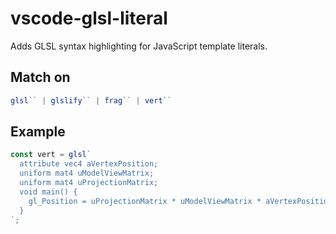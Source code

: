 vscode-glsl-literal
====================

Adds GLSL syntax highlighting for JavaScript template literals.

## Match on 

```js
glsl`` | glslify`` | frag`` | vert``
```

## Example

```js
const vert = glsl`
  attribute vec4 aVertexPosition;
  uniform mat4 uModelViewMatrix;
  uniform mat4 uProjectionMatrix;
  void main() {
    gl_Position = uProjectionMatrix * uModelViewMatrix * aVertexPosition;
  }
`;

```
